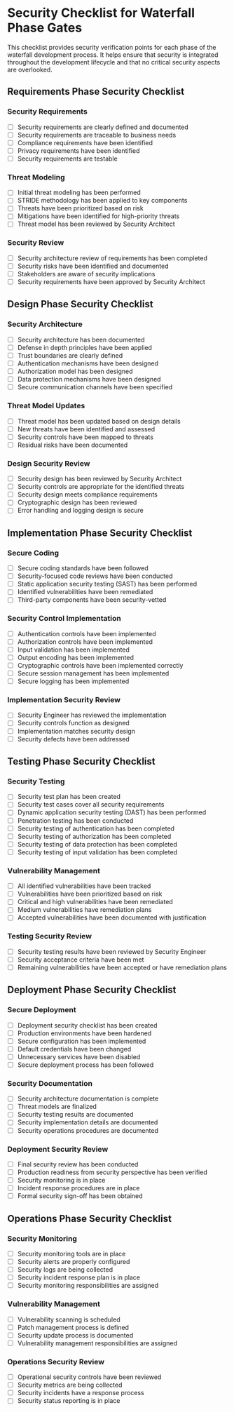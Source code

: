 # Security Checklist for Waterfall Phase Gates

This checklist provides security verification points for each phase of the waterfall development process. It helps ensure that security is integrated throughout the development lifecycle and that no critical security aspects are overlooked.

## Requirements Phase Security Checklist

### Security Requirements
- [ ] Security requirements are clearly defined and documented
- [ ] Security requirements are traceable to business needs
- [ ] Compliance requirements have been identified 
- [ ] Privacy requirements have been identified
- [ ] Security requirements are testable

### Threat Modeling
- [ ] Initial threat modeling has been performed
- [ ] STRIDE methodology has been applied to key components
- [ ] Threats have been prioritized based on risk
- [ ] Mitigations have been identified for high-priority threats
- [ ] Threat model has been reviewed by Security Architect

### Security Review
- [ ] Security architecture review of requirements has been completed
- [ ] Security risks have been identified and documented
- [ ] Stakeholders are aware of security implications
- [ ] Security requirements have been approved by Security Architect

## Design Phase Security Checklist

### Security Architecture
- [ ] Security architecture has been documented
- [ ] Defense in depth principles have been applied
- [ ] Trust boundaries are clearly defined
- [ ] Authentication mechanisms have been designed
- [ ] Authorization model has been designed
- [ ] Data protection mechanisms have been designed
- [ ] Secure communication channels have been specified

### Threat Model Updates
- [ ] Threat model has been updated based on design details
- [ ] New threats have been identified and assessed
- [ ] Security controls have been mapped to threats
- [ ] Residual risks have been documented

### Design Security Review
- [ ] Security design has been reviewed by Security Architect
- [ ] Security controls are appropriate for the identified threats
- [ ] Security design meets compliance requirements
- [ ] Cryptographic design has been reviewed
- [ ] Error handling and logging design is secure

## Implementation Phase Security Checklist

### Secure Coding
- [ ] Secure coding standards have been followed
- [ ] Security-focused code reviews have been conducted
- [ ] Static application security testing (SAST) has been performed
- [ ] Identified vulnerabilities have been remediated
- [ ] Third-party components have been security-vetted

### Security Control Implementation
- [ ] Authentication controls have been implemented
- [ ] Authorization controls have been implemented
- [ ] Input validation has been implemented
- [ ] Output encoding has been implemented
- [ ] Cryptographic controls have been implemented correctly
- [ ] Secure session management has been implemented
- [ ] Secure logging has been implemented

### Implementation Security Review
- [ ] Security Engineer has reviewed the implementation
- [ ] Security controls function as designed
- [ ] Implementation matches security design
- [ ] Security defects have been addressed

## Testing Phase Security Checklist

### Security Testing
- [ ] Security test plan has been created
- [ ] Security test cases cover all security requirements
- [ ] Dynamic application security testing (DAST) has been performed
- [ ] Penetration testing has been conducted
- [ ] Security testing of authentication has been completed
- [ ] Security testing of authorization has been completed
- [ ] Security testing of data protection has been completed
- [ ] Security testing of input validation has been completed

### Vulnerability Management
- [ ] All identified vulnerabilities have been tracked
- [ ] Vulnerabilities have been prioritized based on risk
- [ ] Critical and high vulnerabilities have been remediated
- [ ] Medium vulnerabilities have remediation plans
- [ ] Accepted vulnerabilities have been documented with justification

### Testing Security Review
- [ ] Security testing results have been reviewed by Security Engineer
- [ ] Security acceptance criteria have been met
- [ ] Remaining vulnerabilities have been accepted or have remediation plans

## Deployment Phase Security Checklist

### Secure Deployment
- [ ] Deployment security checklist has been created
- [ ] Production environments have been hardened
- [ ] Secure configuration has been implemented
- [ ] Default credentials have been changed
- [ ] Unnecessary services have been disabled
- [ ] Secure deployment process has been followed

### Security Documentation
- [ ] Security architecture documentation is complete
- [ ] Threat models are finalized
- [ ] Security testing results are documented
- [ ] Security implementation details are documented
- [ ] Security operations procedures are documented

### Deployment Security Review
- [ ] Final security review has been conducted
- [ ] Production readiness from security perspective has been verified
- [ ] Security monitoring is in place
- [ ] Incident response procedures are in place
- [ ] Formal security sign-off has been obtained

## Operations Phase Security Checklist

### Security Monitoring
- [ ] Security monitoring tools are in place
- [ ] Security alerts are properly configured
- [ ] Security logs are being collected
- [ ] Security incident response plan is in place
- [ ] Security monitoring responsibilities are assigned

### Vulnerability Management
- [ ] Vulnerability scanning is scheduled
- [ ] Patch management process is defined
- [ ] Security update process is documented
- [ ] Vulnerability management responsibilities are assigned

### Operations Security Review
- [ ] Operational security controls have been reviewed
- [ ] Security metrics are being collected
- [ ] Security incidents have a response process
- [ ] Security status reporting is in place
